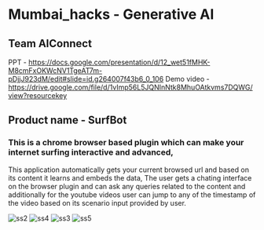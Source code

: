 # Mumbai_hacks - Generative AI

## Team AIConnect 
PPT - https://docs.google.com/presentation/d/12_wet51fMHK-M8cmFxOKWcNV1TgeAT7m-pDjjJ923dM/edit#slide=id.g264007f43b6_0_106
Demo video - https://drive.google.com/file/d/1vImp56L5JQNInNtk8MhuOAtkvms7DQWG/view?resourcekey

## Product name - SurfBot
### This is a chrome browser based plugin which can make your internet surfing interactive and advanced,
This application automatically gets your current browsed url and based on its content it learns and embeds the data,
The user gets a chating interface on the browser plugin and can ask any queries related to the content and additionally for the youtube videos user can jump to any of the timestamp of the video based on its scenario input provided by user.


![ss2](https://github.com/Vinayakkunder/Mumbai_hacks/assets/26023851/bcaa5765-b032-450c-9660-08e69a1635f8)
![ss4](https://github.com/Vinayakkunder/Mumbai_hacks/assets/26023851/93ad5dad-6f7f-4402-8c39-321b1a820e60)
![ss3](https://github.com/Vinayakkunder/Mumbai_hacks/assets/26023851/d576c1f5-fbd7-46d7-b120-2c132dfa987f)
![ss5](https://github.com/Vinayakkunder/Mumbai_hacks/assets/26023851/8a6a0c01-5c84-4bc8-9382-e07f9a2e9f01)
